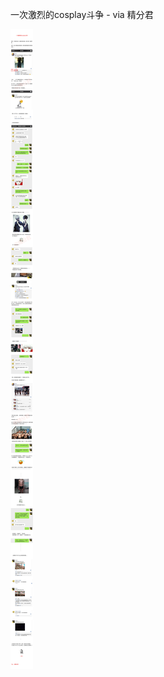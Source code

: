 一次激烈的cosplay斗争  - via 精分君

![43aa121fae784eb4a7445d19ef4ba647.jpg](https://raw.githubusercontent.com/wxlzmt/cdn1/master/ext/qw/groups/20003/43aa121fae784eb4a7445d19ef4ba647.jpg)

